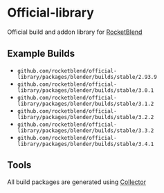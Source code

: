 # Official-library

Official build and addon library for [RocketBlend](https://github.com/rocketblend/rocketblend)

## Example Builds

* `github.com/rocketblend/official-library/packages/blender/builds/stable/2.93.9`
* `github.com/rocketblend/official-library/packages/blender/builds/stable/3.0.1`
* `github.com/rocketblend/official-library/packages/blender/builds/stable/3.1.2`
* `github.com/rocketblend/official-library/packages/blender/builds/stable/3.2.2`
* `github.com/rocketblend/official-library/packages/blender/builds/stable/3.3.2`
* `github.com/rocketblend/official-library/packages/blender/builds/stable/3.4.1`

## Tools

All build packages are generated using [Collector](https://github.com/rocketblend/rocketblend-collector)